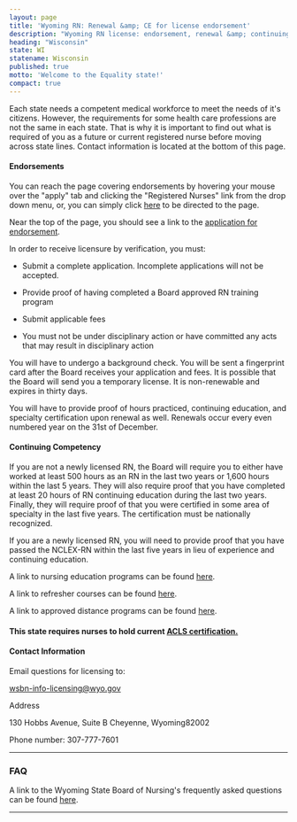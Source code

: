 ```yaml
---
layout: page
title: 'Wyoming RN: Renewal &amp; CE for license endorsement'
description: "Wyoming RN license: endorsement, renewal &amp; continuing education basics. Comply &amp; advance your nursing career in the state.\r"
heading: "Wisconsin"
state: WI
statename: Wisconsin
published: true
motto: 'Welcome to the Equality state!'
compact: true
---
```


Each state needs a competent medical workforce to meet the needs of it's citizens. However, the requirements for some health care professions are not the same in each state. That is why it is important to find out what is required of you as a future or current registered nurse before moving across state lines. Contact information is located at the bottom of this page.

#### Endorsements

You can reach the page covering endorsements by hovering your mouse over the "apply" tab and clicking the "Registered Nurses" link from the drop down menu, or, you can simply click [here](https://nursing-online.state.wy.us/Default.aspx?page=33) to be directed to the page.

Near the top of the page, you should see a link to the [application for endorsement](https://nursing-online.state.wy.us/Resources/RN%20Endorsement%20App%204-22-2013.pdf).

In order to receive licensure by verification, you must:

*   Submit a complete application. Incomplete applications will not be accepted.
    
*   Provide proof of having completed a Board approved RN training program
    
*   Submit applicable fees
    
*   You must not be under disciplinary action or have committed any acts that may result in disciplinary action
    

You will have to undergo a background check. You will be sent a fingerprint card after the Board receives your application and fees. It is possible that the Board will send you a temporary license. It is non-renewable and expires in thirty days.

You will have to provide proof of hours practiced, continuing education, and specialty certification upon renewal as well. Renewals occur every even numbered year on the 31st of December.

#### Continuing Competency

If you are not a newly licensed RN, the Board will require you to either have worked at least 500 hours as an RN in the last two years or 1,600 hours within the last 5 years. They will also require proof that you have completed at least 20 hours of RN continuing education during the last two years. Finally, they will require proof of that you were certified in some area of specialty in the last five years. The certification must be nationally recognized.

If you are a newly licensed RN, you will need to provide proof that you have passed the NCLEX-RN within the last five years in lieu of experience and continuing education.

A link to nursing education programs can be found [here](https://nursing-online.state.wy.us/Default.aspx?page=32).

A link to refresher courses can be found [here](https://nursing-online.state.wy.us/Default.aspx?page=15).

A link to approved distance programs can be found [here](https://nursing-online.state.wy.us/Default.aspx?page=57).

#### This state requires nurses to hold current [ACLS certification.](https://www.acls.net/wyoming-acls-pals-bls)

#### Contact Information

Email questions for licensing to:

<wsbn-info-licensing@wyo.gov>

Address

130 Hobbs Avenue, Suite B
Cheyenne, Wyoming82002

Phone number: 307-777-7601

* * *

### FAQ

A link to the Wyoming State Board of Nursing's frequently asked questions can be found [here](https://nursing-online.state.wy.us/Default.aspx?page=11).

* * *
